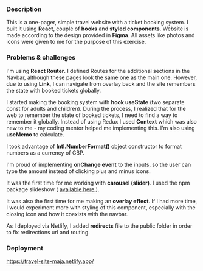 ### Description

This is a one-pager, simple travel website with a ticket booking system. I built it using <b>React</b>, couple of <b>hooks</b> and <b>styled components</b>. Website is made according to the design provided in <b>Figma</b>. All assets like photos and icons were given to me for the purpose of this exercise. 

### Problems & challenges

I'm using <b>React Router</b>. I defined Routes for the additional sections in the Navbar, although these pages look the same one as the main one. However, due to using <b>Link</b>, I can navigate from overlay back and the site remembers the state with booked tickets globally.

I started making the booking system with <b>hook useState</b> (two separate const for adults and children). During the process, I realized that for the web to remember the state of booked tickets, I need to find a way to remember it globally. Instead of using Redux I used <b>Context</b> which was also new to me - my coding mentor helped me implementing this. I'm also using <b>useMemo</b> to calculate. 

I took advantage of <b>Intl.NumberFormat()</b> object constructor to format numbers as a currency of GBP. 

I'm proud of implementing <b>onChange event</b> to the inputs, so the user can type the amount instead of clicking plus and minus icons. 

It was the first time for me working with <b>carousel (slider)</b>. I used the npm package slideshow ( <a href="https://react-slideshow-image.netlify.app/?path=/story/introduction--page"   target="_blank"> available here </a> ).

It was also the first time for me making an <b>overlay effect</b>. If I had more time, I would experiment more with styling of this component, especially with the closing icon and how it coexists with the navbar.

As I deployed via Netlify, I added <b>redirects</b> file to the public folder in order to fix redirections url and routing.

### Deployment

https://travel-site-maja.netlify.app/
